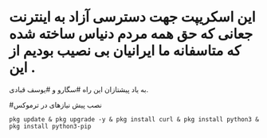 # این اسکریپت جهت دسترسی آزاد به اینترنت جعانی که حق همه مردم دنیاس ساخته شده که متاسفانه ما ایرانیان بی نصیب بودیم از این .

به یاد پیشتازان این راه #سگارو و #یوسف قبادی.


#نصب پیش نیازهای در ترموکس

```
pkg update & pkg upgrade -y & pkg install curl & pkg install python3 & pkg install python3-pip
```

